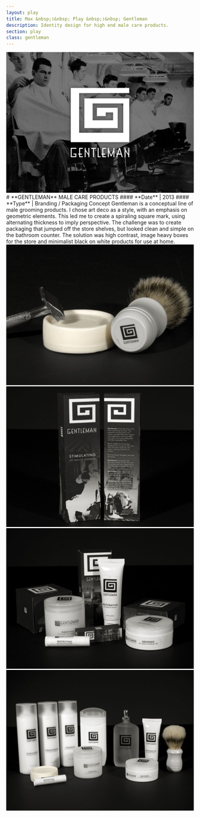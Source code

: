 ```yaml
---
layout: play
title: Max &nbsp;❭&nbsp; Play &nbsp;❭&nbsp; Gentleman
description: Identity design for high end male care products.
section: play
class: gentleman
---
```


<div class="half"><a class="img-modal" rel="group" href="gentleman_01.jpg" ><img src="gentleman_01.jpg" alt=" "/></a></div>

<div class="half" markdown="1">
# **GENTLEMAN** MALE CARE PRODUCTS
#### **Date** | 2013
#### **Type** | Branding / Packaging Concept
Gentleman is a conceptual line of male grooming products. I chose art deco as a style, with an emphasis on geometric elements. This led me to create a spiraling square mark, using alternating thickness to imply perspective. The challenge was to create packaging that jumped off the store shelves, but looked clean and simple on the bathroom counter.  The solution was high contrast, image heavy boxes for the store and minimalist black on white products for use at home.
</div>

<div class="half"><a class="img-modal" rel="group" href="gentleman_02.jpg" ><img src="gentleman_02.jpg" alt=" "/></a></div>
<div class="half"><a class="img-modal" rel="group" href="gentleman_03.jpg" ><img src="gentleman_03.jpg" alt=" "/></a></div>
<div class="half"><a class="img-modal" rel="group" href="gentleman_04.jpg" ><img src="gentleman_04.jpg" alt=" "/></a></div>
<div class="half"><a class="img-modal" rel="group" href="gentleman_05.jpg" ><img src="gentleman_05.jpg" alt=" "/></a></div>
